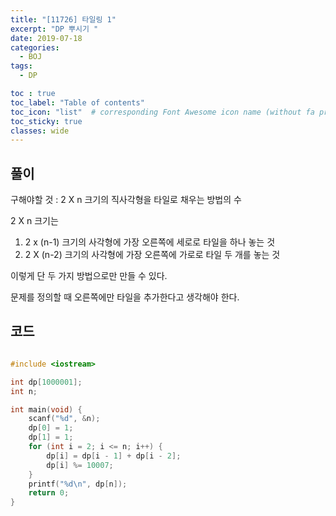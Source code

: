 ```yaml
---
title: "[11726] 타일링 1"
excerpt: "DP 뿌시기 "
date: 2019-07-18
categories:
  - BOJ
tags:
  - DP

toc : true
toc_label: "Table of contents"
toc_icon: "list"  # corresponding Font Awesome icon name (without fa prefix)
toc_sticky: true
classes: wide  
---
```



## 풀이

구해야할 것 : 2 X n 크기의 직사각형을 타일로 채우는 방법의 수  

2 X n 크기는 

1. 2 x (n-1) 크기의 사각형에 가장 오른쪽에 세로로 타일을 하나 놓는 것
2. 2 X (n-2) 크기의 사각형에 가장 오른쪽에 가로로 타일 두 개를 놓는 것

이렇게 단 두 가지 방법으로만 만들 수 있다.  

문제를 정의할 때 오른쪽에만 타일을 추가한다고 생각해야 한다.  

## 코드

```cpp

#include <iostream>

int dp[1000001];
int n;

int main(void) {
	scanf("%d", &n);
	dp[0] = 1;
	dp[1] = 1;
	for (int i = 2; i <= n; i++) {
		dp[i] = dp[i - 1] + dp[i - 2];
		dp[i] %= 10007;
	}
	printf("%d\n", dp[n]);
	return 0;
}
```




